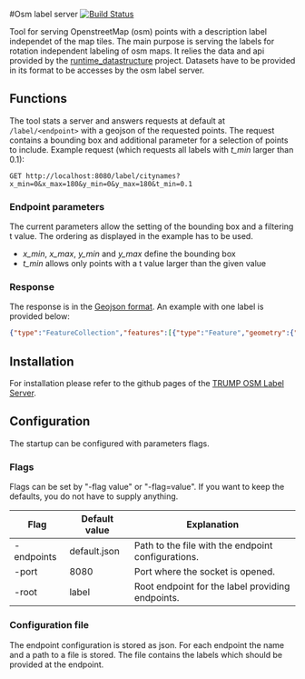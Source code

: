 #Osm label server  [![Build Status](https://travis-ci.org/trump-fmi/osm_label_server.svg?branch=master)](https://travis-ci.org/trump-fmi/osm_label_server)

Tool for serving OpenstreetMap (osm) points with a description label independet of the map tiles. The main purpose is serving the labels for rotation independent labeling of osm maps. It relies the data and api provided by the [runtime_datastructure](https://github.com/trump-fmi/runtime_datastructure) project. Datasets have to be provided in its format to be accesses by the osm label server. 

## Functions
The tool stats a server and answers requests at default at `/label/<endpoint>` with a geojson of the requested points. The request contains a bounding box and additional parameter for a selection of points to include. 
Example request (which requests all labels with *t_min* larger than 0.1): 
```http
GET http://localhost:8080/label/citynames?x_min=0&x_max=180&y_min=0&y_max=180&t_min=0.1
```
### Endpoint parameters 
The current parameters allow the setting of the bounding box and a filtering t value. The ordering as displayed in the example has to be used. 
* *x_min*, *x_max*, *y_min* and *y_max* define the bounding box
* *t_min* allows only points with a t value larger than the given value

### Response
The response is in the [Geojson format](http://geojson.org/). An example with one label is provided below:
``` json
{"type":"FeatureCollection","features":[{"type":"Feature","geometry":{"type":"Point","coordinates":[8.7422973,53.051944500000005]},"properties":{"lbl_fac":26,"name":"Huchting","osm":30349113,"prio":121,"t":0.7067380674933035}}],"crs":{"type":"name","properties":{"name":"urn:ogc:def:crs:OGC:1.3:CRS84"}}}

```

## Installation

For installation please refer to the github pages of the [TRUMP OSM Label Server](https://github.com/trump-fmi/osm_label_server).


## Configuration 
The startup can be configured with parameters flags. 

### Flags
Flags can be set by "-flag value" or "-flag=value". If you want to keep the defaults, you do not have to supply anything. 

| Flag       | Default value | Explanation                                        |
|------------|---------------|----------------------------------------------------|
| -endpoints | default.json  | Path to the file with the endpoint configurations. |
| -port      | 8080          | Port where the socket is opened.                   |
| -root      | label         | Root endpoint for the label providing endpoints.   |

### Configuration file
The endpoint configuration is stored as json. For each endpoint the name and a path to a file is stored. The file contains the labels which should be provided at the endpoint. 
